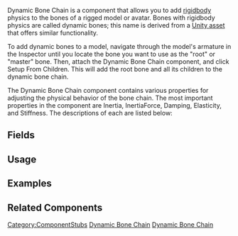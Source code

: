 <languages></languages>

Dynamic Bone Chain is a component that allows you to add
[rigidbody](https://en.wikipedia.org/wiki/Rigid_body) physics to the
bones of a rigged model or avatar. Bones with rigidbody physics are
called dynamic bones; this name is derived from a [Unity
asset](https://assetstore.unity.com/packages/tools/animation/dynamic-bone-16743)
that offers similar functionality.

To add dynamic bones to a model, navigate through the model's armature
in the Inspector until you locate the bone you want to use as the "root"
or "master" bone. Then, attach the Dynamic Bone Chain component, and
click Setup From Children. This will add the root bone and all its
children to the dynamic bone chain.

The Dynamic Bone Chain component contains various properties for
adjusting the physical behavior of the bone chain. The most important
properties in the component are Inertia, InertiaForce, Damping,
Elasticity, and Stiffness. The descriptions of each are listed below:

## Fields

## Usage

## Examples

## Related Components

[Category:ComponentStubs](Category:ComponentStubs "wikilink") [Dynamic
Bone Chain](Category:Components{{#translation:}} "wikilink") [Dynamic
Bone
Chain](Category:Components:Physics:Dynamic_Bones{{#translation:}} "wikilink")
